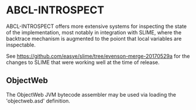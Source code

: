 ABCL-INTROSPECT
===============

ABCL-INTROSPECT offers more extensive systems for inspecting the state
of the implementation, most notably in integration with SLIME, where
the backtrace mechanism is augmented to the poiont that local
variables are inspectable.

See <https://github.com/easye/slime/tree/evenson-merge-20170529a> for
the changes to SLIME that were working well at the time of release.

ObjectWeb
---------

The ObjectWeb JVM bytecode assembler may be used via loading the
'objectweb.asd' definition.

